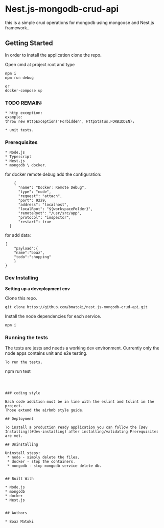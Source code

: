 # Nest.js-mongodb-crud-api

this is a simple crud operations for mongodb using mongoose and Nest.js framework..

## Getting Started

In order to install the application clone the repo.

Open cmd at project root and type
```
npm i
npm run debug

or
docker-compose up

```

### TODO REMAIN:

```
* http exception:
example:
throw new HttpException('Forbidden', HttpStatus.FORBIDDEN);

* unit tests.

```

### Prerequisites

```
* Node.js
* Typescript
* Nest.js
* mongodb \ docker.

```

for docker remote debug add the configuration:

```
    {
      "name": "Docker: Remote Debug",
      "type": "node",
      "request": "attach",
      "port": 9229,
      "address": "localhost",
      "localRoot": "${workspaceFolder}",
      "remoteRoot": "/usr/src/app",
      "protocol": "inspector",
      "restart": true
  }

```

for add data:

```
{
	"payload":{
	"name":"boaz",
	"todo":"shopping"
	}
}
```

### Dev Installing

**Setting up a deveplopment env**

Clone this repo.
```
git clone https://github.com/bmatoki/nest.js-mongodb-crud-api.git
```

Install the node dependencies for each service.

```
npm i 

```


### Running the tests

The tests are jests and needs a working dev environment.
Currently only the node apps contains unit and e2e testing.


```
To run the tests.

```
npm run test

```



### coding style 

Each code addition must be in line with the eslint and tslint in the project.
Those extend the airbnb style guide.

## Deployment

To install a production ready application you can follow the [Dev Installing](#dev-installing) after installing/validating Prerequisites are met.

## Uninstalling

Uninstall steps:
 * node - simply delete the files.
 * docker - stop the containers.
 * mongodb - stop mongodb service delete db.


## Built With

* Node.js
* mongodb
* docker
* Nest.js


## Authors

* Boaz Matoki
